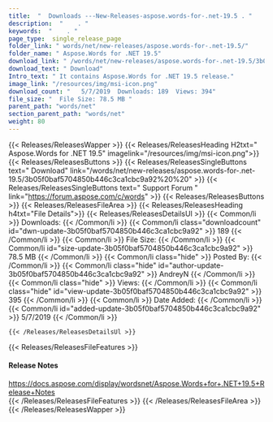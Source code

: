 ```yaml
---
title:  "  Downloads ---New-Releases-aspose.words-for-.net-19.5 . " 
description:  "    . " 
keywords:  "    . " 
page_type:  single_release_page
folder_link: " words/net/new-releases/aspose.words-for-.net-19.5/"
folder_name: " Aspose.Words for .NET 19.5"
download_link: " /words/net/new-releases/aspose.words-for-.net-19.5/3b05f0baf5704850b446c3ca1cbc9a92"
download_text: " Download"
Intro_text: " It contains Aspose.Words for .NET 19.5 release."
image_link: "/resources/img/msi-icon.png"
download_count: "   5/7/2019  Downloads: 189  Views: 394"
file_size: "  File Size: 78.5 MB "
parent_path: "words/net"
section_parent_path: "words/net"
weight: 80 
---
```


{{< Releases/ReleasesWapper >}}
  {{< Releases/ReleasesHeading H2txt=" Aspose.Words for .NET 19.5" imagelink="/resources/img/msi-icon.png">}}
  {{< Releases/ReleasesButtons >}}
    {{< Releases/ReleasesSingleButtons text=" Download" link="/words/net/new-releases/aspose.words-for-.net-19.5/3b05f0baf5704850b446c3ca1cbc9a92%20%20" >}}
    {{< Releases/ReleasesSingleButtons text=" Support Forum " link="https://forum.aspose.com/c/words" >}}
  {{< Releases/ReleasesButtons >}}
  {{< Releases/ReleasesFileArea >}}
    {{< Releases/ReleasesHeading h4txt="File Details">}}
    {{< Releases/ReleasesDetailsUl >}}
            {{< Common/li  >}} Downloads: {{< /Common/li >}} 
      {{< Common/li class="downloadcount" id="dwn-update-3b05f0baf5704850b446c3ca1cbc9a92" >}} 189 {{< /Common/li >}} 
      {{< Common/li  >}} File Size: {{< /Common/li >}} 
      {{< Common/li id="size-update-3b05f0baf5704850b446c3ca1cbc9a92" >}} 78.5 MB {{< /Common/li >}} 
      {{< Common/li  class="hide" >}} Posted By: {{< /Common/li >}} 
      {{< Common/li class="hide" id="author-update-3b05f0baf5704850b446c3ca1cbc9a92" >}} AndreyN {{< /Common/li >}} 
      {{< Common/li class="hide"  >}} Views: {{< /Common/li >}} 
      {{< Common/li class="hide" id="view-update-3b05f0baf5704850b446c3ca1cbc9a92" >}} 395 {{< /Common/li >}} 
      {{< Common/li  >}} Date Added: {{< /Common/li >}} 
      {{< Common/li id="added-update-3b05f0baf5704850b446c3ca1cbc9a92" >}} 5/7/2019 {{< /Common/li >}} 

    {{< /Releases/ReleasesDetailsUl >}}

  {{< Releases/ReleasesFileFeatures >}}
      <h4>Release Notes</h4><div><a href="https://docs.aspose.com/display/wordsnet/Aspose.Words+for+.NET+19.5+Release+Notes">https://docs.aspose.com/display/wordsnet/Aspose.Words+for+.NET+19.5+Release+Notes</a></div>
  {{< /Releases/ReleasesFileFeatures >}}
 {{< /Releases/ReleasesFileArea >}}
{{< /Releases/ReleasesWapper >}}


